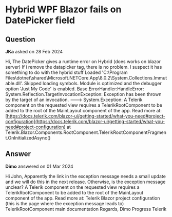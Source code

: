 # Hybrid WPF Blazor fails on DatePicker field

## Question

**JKa** asked on 28 Feb 2024

Hi, The DatePicker gives a runtime error on Hybrid (does works on blazor server) <TelerikDatePicker Value="@entity.OrderDate.Date" Format="dd-MM-yyyy" ValueChanged="@((DateTime d)=> UpdateDateTimeOffsetField(d))" /> If i remove the datapicker tag, there is no problem. I suspect it has something to do with the hybrid stuff Loaded 'C:\Program Files\dotnet\shared\Microsoft.NETCore.App\8.0.2\System.Collections.Immutable.dll'. Skipped loading symbols. Module is optimized and the debugger option 'Just My Code' is enabled. Base.ErrorHandler:HandleError: System.Reflection.TargetInvocationException: Exception has been thrown by the target of an invocation. ---> System.Exception: A Telerik component on the requested view requires a TelerikRootComponent to be added to the root of the MainLayout component of the app. Read more at: [https://docs.telerik.com/blazor-ui/getting-started/what-you-need#project-configuration](https://docs.telerik.com/blazor-ui/getting-started/what-you-need#project-configuration) at Telerik.Blazor.Components.RootComponent.TelerikRootComponentFragment.OnInitializedAsync()

## Answer

**Dimo** answered on 01 Mar 2024

Hi John, Apparently the link in the exception message needs a small update and we will do this in the next release. Otherwise, is the exception message unclear? A Telerik component on the requested view requires a TelerikRootComponent to be added to the root of the MainLayout component of the app. Read more at: Telerik Blazor project configuration (this is the page where the exception message leads to) TelerikRootComponent main documentation Regards, Dimo Progress Telerik
